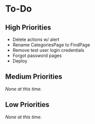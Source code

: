 # To-Do

## High Priorities

- Delete actions w/ alert
- Rename CategoriesPage to FindPage
- Remove test user login credentials
- Forgot password pages
- Deploy

## Medium Priorities

_None at this time._

## Low Priorities

_None at this time._

